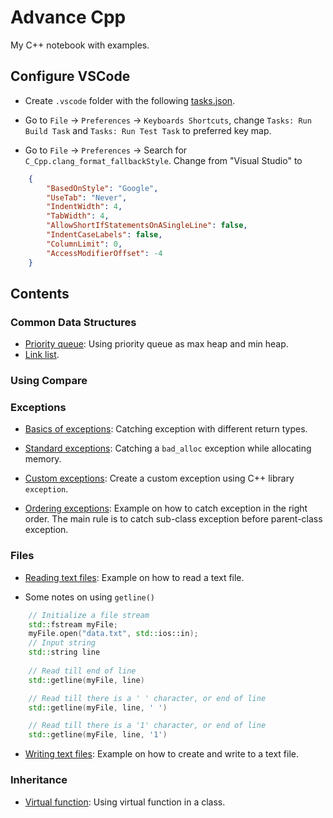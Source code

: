 # Advance Cpp

My C++ notebook with examples.

## Configure VSCode

- Create `.vscode` folder with the following [tasks.json](../master/.vscode/tasks.json).

- Go to `File` -> `Preferences` -> `Keyboards Shortcuts`, change `Tasks: Run Build Task` and `Tasks: Run Test Task` to preferred key map.

- Go to `File` -> `Preferences` -> Search for `C_Cpp.clang_format_fallbackStyle`. Change from "Visual Studio" to

```json
    { 
        "BasedOnStyle": "Google", 
        "UseTab": "Never", 
        "IndentWidth": 4, 
        "TabWidth": 4, 
        "AllowShortIfStatementsOnASingleLine": false, 
        "IndentCaseLabels": false, 
        "ColumnLimit": 0, 
        "AccessModifierOffset": -4 
    }
```


## Contents

### Common Data Structures

- [Priority queue](../master/Data%20Structures/PriorityQueue.cpp): Using priority queue as max heap and min heap.
- [Link list]().

### Using Compare

### Exceptions

- [Basics of exceptions](../master/Exceptions/ExceptionsBasics.cpp): Catching exception with different return types.

- [Standard exceptions](../master/Exceptions/ExceptionsStandard.cpp): Catching a `bad_alloc` exception while allocating memory.

- [Custom exceptions](../master/Exceptions/ExceptionsCustom.cpp): Create a custom exception using C++ library `exception`.

- [Ordering exceptions](../master/Exceptions/ExceptionsOrder.cpp): Example on how to catch exception in the right order. The main rule is to catch sub-class exception before parent-class exception.

### Files

- [Reading text files](../master/Files/ReadFile.cpp): Example on how to read a text file.

- Some notes on using `getline()`
```cpp
    // Initialize a file stream
    std::fstream myFile;
    myFile.open("data.txt", std::ios::in);
    // Input string
    std::string line
    
    // Read till end of line
    std::getline(myFile, line)

    // Read till there is a ' ' character, or end of line
    std::getline(myFile, line, ' ')

    // Read till there is a '1' character, or end of line
    std::getline(myFile, line, '1')

```

- [Writing text files](../master/Files/WriteFile.cpp): Example on how to create and write to a text file.

### Inheritance

- [Virtual function](../master/Inheritance/VirtualFunction.cpp): Using virtual function in a class.